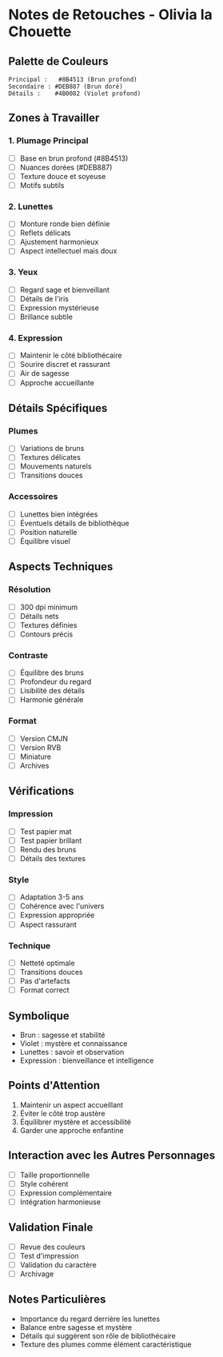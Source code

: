 # Notes de Retouches - Olivia la Chouette

## Palette de Couleurs
```
Principal :   #8B4513 (Brun profond)
Secondaire : #DEB887 (Brun doré)
Détails :    #4B0082 (Violet profond)
```

## Zones à Travailler

### 1. Plumage Principal
- [ ] Base en brun profond (#8B4513)
- [ ] Nuances dorées (#DEB887)
- [ ] Texture douce et soyeuse
- [ ] Motifs subtils

### 2. Lunettes
- [ ] Monture ronde bien définie
- [ ] Reflets délicats
- [ ] Ajustement harmonieux
- [ ] Aspect intellectuel mais doux

### 3. Yeux
- [ ] Regard sage et bienveillant
- [ ] Détails de l'iris
- [ ] Expression mystérieuse
- [ ] Brillance subtile

### 4. Expression
- [ ] Maintenir le côté bibliothécaire
- [ ] Sourire discret et rassurant
- [ ] Air de sagesse
- [ ] Approche accueillante

## Détails Spécifiques

### Plumes
- [ ] Variations de bruns
- [ ] Textures délicates
- [ ] Mouvements naturels
- [ ] Transitions douces

### Accessoires
- [ ] Lunettes bien intégrées
- [ ] Éventuels détails de bibliothèque
- [ ] Position naturelle
- [ ] Équilibre visuel

## Aspects Techniques

### Résolution
- [ ] 300 dpi minimum
- [ ] Détails nets
- [ ] Textures définies
- [ ] Contours précis

### Contraste
- [ ] Équilibre des bruns
- [ ] Profondeur du regard
- [ ] Lisibilité des détails
- [ ] Harmonie générale

### Format
- [ ] Version CMJN
- [ ] Version RVB
- [ ] Miniature
- [ ] Archives

## Vérifications

### Impression
- [ ] Test papier mat
- [ ] Test papier brillant
- [ ] Rendu des bruns
- [ ] Détails des textures

### Style
- [ ] Adaptation 3-5 ans
- [ ] Cohérence avec l'univers
- [ ] Expression appropriée
- [ ] Aspect rassurant

### Technique
- [ ] Netteté optimale
- [ ] Transitions douces
- [ ] Pas d'artefacts
- [ ] Format correct

## Symbolique
- Brun : sagesse et stabilité
- Violet : mystère et connaissance
- Lunettes : savoir et observation
- Expression : bienveillance et intelligence

## Points d'Attention
1. Maintenir un aspect accueillant
2. Éviter le côté trop austère
3. Équilibrer mystère et accessibilité
4. Garder une approche enfantine

## Interaction avec les Autres Personnages
- [ ] Taille proportionnelle
- [ ] Style cohérent
- [ ] Expression complémentaire
- [ ] Intégration harmonieuse

## Validation Finale
- [ ] Revue des couleurs
- [ ] Test d'impression
- [ ] Validation du caractère
- [ ] Archivage

## Notes Particulières
- Importance du regard derrière les lunettes
- Balance entre sagesse et mystère
- Détails qui suggèrent son rôle de bibliothécaire
- Texture des plumes comme élément caractéristique